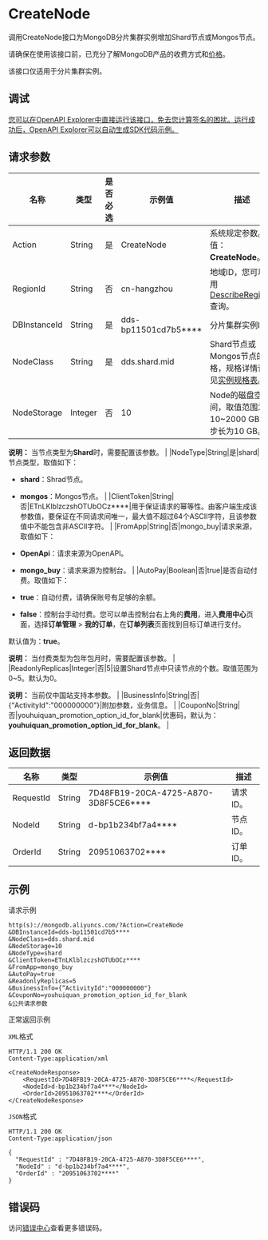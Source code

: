 # CreateNode

调用CreateNode接口为MongoDB分片集群实例增加Shard节点或Mongos节点。

请确保在使用该接口前，已充分了解MongoDB产品的收费方式和[价格](https://www.alibabacloud.com/zh/product/apsaradb-for-mongodb/pricing)。

该接口仅适用于分片集群实例。

## 调试

[您可以在OpenAPI Explorer中直接运行该接口，免去您计算签名的困扰。运行成功后，OpenAPI Explorer可以自动生成SDK代码示例。](https://api.aliyun.com/#product=Dds&api=CreateNode&type=RPC&version=2015-12-01)

## 请求参数

|名称|类型|是否必选|示例值|描述|
|--|--|----|---|--|
|Action|String|是|CreateNode|系统规定参数。取值：**CreateNode**。 |
|RegionId|String|否|cn-hangzhou|地域ID，您可以调用[DescribeRegions](~~61933~~)查询。 |
|DBInstanceId|String|是|dds-bp11501cd7b5\*\*\*\*|分片集群实例ID。 |
|NodeClass|String|是|dds.shard.mid|Shard节点或Mongos节点的规格，规格详情请参见[实例规格表](~~57141~~)。 |
|NodeStorage|Integer|否|10|Node的磁盘空间，取值范围为10~2000 GB，步长为10 GB。

 **说明：** 当节点类型为**Shard**时，需要配置该参数。 |
|NodeType|String|是|shard|节点类型，取值如下：

 -   **shard**：Shrad节点。
-   **mongos**：Mongos节点。 |
|ClientToken|String|否|ETnLKlblzczshOTUbOCz\*\*\*\*|用于保证请求的幂等性。由客户端生成该参数值，要保证在不同请求间唯一，最大值不超过64个ASCII字符，且该参数值中不能包含非ASCII字符。 |
|FromApp|String|否|mongo\_buy|请求来源，取值如下：

 -   **OpenApi**：请求来源为OpenAPI。
-   **mongo\_buy**：请求来源为控制台。 |
|AutoPay|Boolean|否|true|是否自动付费。取值如下：

 -   **true**：自动付费，请确保账号有足够的余额。
-   **false**：控制台手动付费。您可以单击控制台右上角的**费用**，进入**费用中心**页面，选择**订单管理** \> **我的订单**，在**订单列表**页面找到目标订单进行支付。

 默认值为：**true**。

 **说明：** 当付费类型为包年包月时，需要配置该参数。 |
|ReadonlyReplicas|Integer|否|5|设置Shard节点中只读节点的个数。取值范围为0~5。默认为0。

 **说明：** 当前仅中国站支持本参数。 |
|BusinessInfo|String|否|\{“ActivityId":"000000000"\}|附加参数，业务信息。 |
|CouponNo|String|否|youhuiquan\_promotion\_option\_id\_for\_blank|优惠码，默认为：**youhuiquan\_promotion\_option\_id\_for\_blank**。 |

## 返回数据

|名称|类型|示例值|描述|
|--|--|---|--|
|RequestId|String|7D48FB19-20CA-4725-A870-3D8F5CE6\*\*\*\*|请求ID。 |
|NodeId|String|d-bp1b234bf7a4\*\*\*\*|节点ID。 |
|OrderId|String|20951063702\*\*\*\*|订单ID。 |

## 示例

请求示例

```
http(s)://mongodb.aliyuncs.com/?Action=CreateNode
&DBInstanceId=dds-bp11501cd7b5****
&NodeClass=dds.shard.mid
&NodeStorage=10
&NodeType=shard
&ClientToken=ETnLKlblzczshOTUbOCz****
&FromApp=mongo_buy
&AutoPay=true
&ReadonlyReplicas=5
&BusinessInfo={“ActivityId":"000000000"}
&CouponNo=youhuiquan_promotion_option_id_for_blank
&公共请求参数
```

正常返回示例

`XML`格式

```
HTTP/1.1 200 OK
Content-Type:application/xml

<CreateNodeResponse>
    <RequestId>7D48FB19-20CA-4725-A870-3D8F5CE6****</RequestId>
    <NodeId>d-bp1b234bf7a4****</NodeId>
    <OrderId>20951063702****</OrderId>
</CreateNodeResponse>
```

`JSON`格式

```
HTTP/1.1 200 OK
Content-Type:application/json

{
  "RequestId" : "7D48FB19-20CA-4725-A870-3D8F5CE6****",
  "NodeId" : "d-bp1b234bf7a4****",
  "OrderId" : "20951063702****"
}
```

## 错误码

访问[错误中心](https://error-center.alibabacloud.com/status/product/Dds)查看更多错误码。


